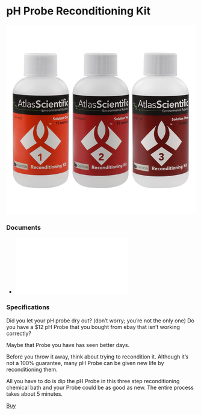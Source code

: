 # pH Probe Reconditioning Kit

![](./Reconditioning-Kit-01.jpg)

### Documents
* ![pH Reconditioning Kit Instructions](./pH_reconditioning_kit_instructions.pdf)


### Specifications

Did you let your pH probe dry out? (don’t worry; you’re not the only one) Do you have a $12 pH Probe that you bought from ebay that isn’t working correctly?	
	
Maybe that Probe you have has seen better days.	
	
Before you throw it away, think about trying to recondition it. Although it’s not a 100% guarantee, many pH Probe can be given new life by reconditioning them.	
	
All you have to do is dip the pH Probe in this three step reconditioning chemical bath and your Probe could be as good as new. The entire process takes about 5 minutes.

[Buy](https://atlas-scientific.com/calibration-solutions/ph-probe-reconditioning-kit/)



